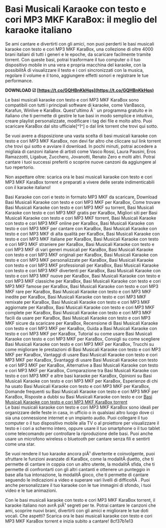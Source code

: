 
 
# Basi Musicali Karaoke con testo e cori MP3 MKF KaraBox: il meglio del karaoke italiano
 
Se ami cantare e divertirti con gli amici, non puoi perderti le basi musicali karaoke con testo e cori MP3 MKF KaraBox, una collezione di oltre 4000 brani italiani di tutti i generi e le epoche, da scaricare facilmente tramite torrent. Con queste basi, potrai trasformare il tuo computer o il tuo dispositivo mobile in una vera e propria macchina del karaoke, con la possibilitÃ  di visualizzare il testo e i cori sincronizzati con la musica, regolare il volume e il tono, aggiungere effetti sonori e registrare le tue performance.
 
**DOWNLOAD ☑ [https://t.co/GQHBnKkHqs](https://t.co/GQHBnKkHqs)**


 
Le basi musicali karaoke con testo e cori MP3 MKF KaraBox sono compatibili con tutti i principali software di karaoke, come VanBasco, Karafun, Winlive e KaraBox. Quest'ultimo Ã¨ un programma gratuito e in italiano che ti permette di gestire le tue basi in modo semplice e intuitivo, creare playlist personalizzate, modificare i tag dei file e molto altro. Puoi scaricare KaraBox dal sito ufficiale[^1^] o dal link torrent che trovi qui sotto.
 
Se vuoi avere a disposizione una vasta scelta di basi musicali karaoke con testo e cori MP3 MKF KaraBox, non devi far altro che cliccare sul link torrent che trovi qui sotto e avviare il download. In pochi minuti, potrai accedere a migliaia di canzoni italiane di artisti come Vasco Rossi, Laura Pausini, Eros Ramazzotti, Ligabue, Zucchero, Jovanotti, Renato Zero e molti altri. Potrai cantare i tuoi successi preferiti o scoprire nuove canzoni da aggiungere al tuo repertorio.
 
Non aspettare oltre: scarica ora le basi musicali karaoke con testo e cori MP3 MKF KaraBox torrent e preparati a vivere delle serate indimenticabili con il karaoke italiano!
 
Basi Karaoke con cori e testo in formato MP3 MKF da scaricare,  Download Basi Musicali Karaoke con testo e cori MP3 MKF per KaraBox,  Come trovare Basi Musicali Karaoke con testo e cori MP3 MKF su torrent,  Basi Musicali Karaoke con testo e cori MP3 MKF gratis per KaraBox,  Migliori siti per Basi Musicali Karaoke con testo e cori MP3 MKF torrent,  Basi Musicali Karaoke con testo e cori MP3 MKF online per KaraBox,  Basi Musicali Karaoke con testo e cori MP3 MKF per cantare con KaraBox,  Basi Musicali Karaoke con testo e cori MP3 MKF di alta qualità per KaraBox,  Basi Musicali Karaoke con testo e cori MP3 MKF italiane per KaraBox,  Basi Musicali Karaoke con testo e cori MP3 MKF straniere per KaraBox,  Basi Musicali Karaoke con testo e cori MP3 MKF di vari generi musicali per KaraBox,  Basi Musicali Karaoke con testo e cori MP3 MKF originali per KaraBox,  Basi Musicali Karaoke con testo e cori MP3 MKF personalizzate per KaraBox,  Basi Musicali Karaoke con testo e cori MP3 MKF professionali per KaraBox,  Basi Musicali Karaoke con testo e cori MP3 MKF divertenti per KaraBox,  Basi Musicali Karaoke con testo e cori MP3 MKF nuove per KaraBox,  Basi Musicali Karaoke con testo e cori MP3 MKF classiche per KaraBox,  Basi Musicali Karaoke con testo e cori MP3 MKF famose per KaraBox,  Basi Musicali Karaoke con testo e cori MP3 MKF rare per KaraBox,  Basi Musicali Karaoke con testo e cori MP3 MKF inedite per KaraBox,  Basi Musicali Karaoke con testo e cori MP3 MKF remixate per KaraBox,  Basi Musicali Karaoke con testo e cori MP3 MKF aggiornate per KaraBox,  Basi Musicali Karaoke con testo e cori MP3 MKF complete per KaraBox,  Basi Musicali Karaoke con testo e cori MP3 MKF facili da usare per KaraBox,  Basi Musicali Karaoke con testo e cori MP3 MKF sicure da scaricare per KaraBox,  Recensione di Basi Musicali Karaoke con testo e cori MP3 MKF per KaraBox,  Guida a Basi Musicali Karaoke con testo e cori MP3 MKF per KaraBox,  Tutorial su come usare Basi Musicali Karaoke con testo e cori MP3 MKF per KaraBox,  Consigli su come scegliere Basi Musicali Karaoke con testo e cori MP3 MKF per KaraBox,  Trucchi su come migliorare le prestazioni di Basi Musicali Karaoke con testo e cori MP3 MKF per KaraBox,  Vantaggi di usare Basi Musicali Karaoke con testo e cori MP3 MKF per KaraBox,  Svantaggi di usare Basi Musicali Karaoke con testo e cori MP3 MKF per KaraBox,  Alternative a Basi Musicali Karaoke con testo e cori MP3 MKF per KaraBox,  Comparazione tra Basi Musicali Karaoke con testo e cori MP3 MKF e altre basi karaoke per KaraBox,  Opinioni su Basi Musicali Karaoke con testo e cori MP3 MKF per KaraBox,  Esperienze di chi ha usato Basi Musicali Karaoke con testo e cori MP3 MKF per KaraBox,  Domande frequenti su Basi Musicali Karaoke con testo e cori MP3 MKF per KaraBox,  Risposte a dubbi su Basi Musicali Karaoke con testo e cor
 [Basi Musicali Karaoke con testo e cori MP3 MKF KaraBox torrent](https://soundcloud.com/ascoopnaaman7/basi-musicali-karaoke-con-testo-e-cori-mp3-mkf-karabox-torrent)  
Le basi musicali karaoke con testo e cori MP3 MKF KaraBox sono ideali per organizzare delle feste in casa, in ufficio o in qualsiasi altro luogo dove ci sia una connessione internet e un impianto audio. Puoi collegare il tuo computer o il tuo dispositivo mobile alla TV o al proiettore per visualizzare il testo e i cori a schermo intero, oppure usare il tuo smartphone o il tuo tablet come telecomando per controllare la riproduzione delle basi. Puoi anche usare un microfono wireless o bluetooth per cantare senza fili e sentirti come una star.
 
Se vuoi rendere il tuo karaoke ancora piÃ¹ divertente e coinvolgente, puoi sfruttare le funzioni avanzate di KaraBox, come la modalitÃ  duetto, che ti permette di cantare in coppia con un altro utente, la modalitÃ  sfida, che ti permette di confrontarti con gli altri cantanti e ottenere un punteggio in base alla tua intonazione, la modalitÃ  gioco, che ti permette di cantare seguendo le indicazioni a video e superare vari livelli di difficoltÃ . Puoi anche personalizzare il tuo karaoke con le tue immagini di sfondo, i tuoi video e le tue animazioni.
 
Con le basi musicali karaoke con testo e cori MP3 MKF KaraBox torrent, il karaoke italiano non avrÃ  piÃ¹ segreti per te. Potrai cantare le canzoni che ami, scoprire nuovi brani, divertirti con gli amici e migliorare le tue doti vocali. Che aspetti? Scarica ora le basi musicali karaoke con testo e cori MP3 MKF KaraBox torrent e inizia subito a cantare!
 8cf37b1e13
 
